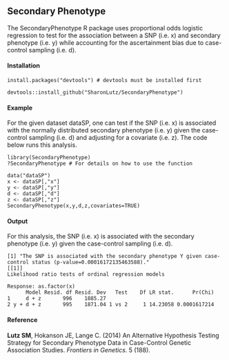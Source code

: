 ## Secondary Phenotype
The SecondaryPhenotype R package uses proportional odds logistic regression to test for the association between a SNP (i.e. x) and secondary phenotype (i.e. y) while accounting for the ascertainment bias due to case-control sampling (i.e. d).
#### Installation
```
install.packages("devtools") # devtools must be installed first

devtools::install_github("SharonLutz/SecondaryPhenotype")
```
#### Example
For the given dataset dataSP, one can test if the SNP (i.e. x) is associated with the normally distributed secondary phenotype (i.e. y) given the case-control sampling (i.e. d)  and adjusting for a covariate (i.e. z). The code below runs this analysis.
```
library(SecondaryPhenotype)
?SecondaryPhenotype # For details on how to use the function

data("dataSP")
x <- dataSP[,"x"]
y <- dataSP[,"y"]
d <- dataSP[,"d"]
z <- dataSP[,"z"]
SecondaryPhenotype(x,y,d,z,covariates=TRUE)
```

#### Output
For this analysis, the SNP (i.e. x) is associated with the secondary phenotype (i.e. y) given the case-control sampling (i.e. d).

```
[1] "The SNP is associated with the secondary phenotype Y given case-control status (p-value=0.00016172135463588)."
[[1]]
Likelihood ratio tests of ordinal regression models

Response: as.factor(x)
      Model Resid. df Resid. Dev   Test    Df LR stat.      Pr(Chi)
1     d + z       996    1885.27                                   
2 y + d + z       995    1871.04 1 vs 2     1 14.23058 0.0001617214
```

#### Reference
**Lutz SM**, Hokanson JE, Lange C. (2014) An Alternative Hypothesis Testing Strategy for Secondary Phenotype Data in Case-Control Genetic Association Studies. *Frontiers in Genetics*. 5 (188).

